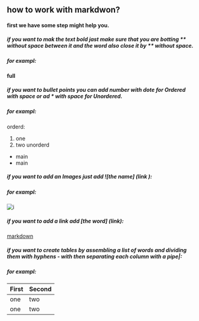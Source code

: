 ## how  to work with markdwon? 
#### first we have some step might help you.
##### if you want to mak the text bold jast make sure that you are  botting ** without space between it and the word also close it  by ** without space.
##### for exampl:
**full**
##### if you want to bullet points you can add number with dote for Ordered with space or ad * with space for Unordered.
##### for exampl:
orderd:
1. one
2. two
unorderd 
* main
* main
##### if you want to add an Images just add ![the name] (link ):
##### for exampl:
![i](https://live.staticflickr.com/5111/5866575567_3bedd2c173_b.jpg)
##### if you want to add a link add [the word] (link):
[markdown](https://guides.github.com/features/mastering-markdown/)
##### if you want to create tables by assembling a list of words and dividing them with hyphens - with then separating each column with a pipe|:
##### for exampl:
First | Second
------------- | --------------
one | two
one | two





